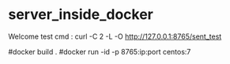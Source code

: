 # server_inside_docker
Welcome
test cmd :
curl -C 2 -L -O http://127.0.0.1:8765/sent_test



#docker build .
#docker run -id -p 8765:ip:port centos:7

